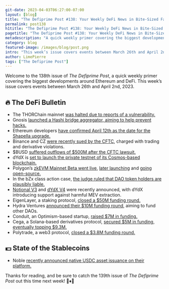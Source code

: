 ```yaml
---
git-date: 2023-04-03T06:27:00-07:00
layout: [blog]
title: "The Defiprime Post #138: Your Weekly DeFi News in Bite-Sized Fashion"
permalink: post138
h1title: "The Defiprime Post #138: Your Weekly DeFi News in Bite-Sized Fashion"
pagetitle: "The Defiprime Post #138: Your Weekly DeFi News in Bite-Sized Fashion"
metadescription: "A quick weekly primer covering the biggest developments around Ethereum and DeFi. This week’s issue covers events between March 26th and April 2nd, 2023"
category: blog
featured-image: /images/blog/post.png
intro: "This week’s issue covers events between March 26th and April 2nd, 2023"
author: LimePierre
tags: ["The Defiprime Post"]
---
```


Welcome to the 138th issue of _The Defiprime Post_, a quick weekly primer covering the biggest developments around Ethereum and DeFi. This week’s issue covers events between March 26th and April 2nd, 2023.


## 🔥 The DeFi Bulletin

* The THORChain mainnet [was halted due to reports of a vulnerability.](https://cointelegraph.com/news/thorchain-mainnet-halted-amid-new-vulnerability-reports)
* Gnosis [launched a Hashi bridge aggregator, aiming to help prevent hacks.](https://cointelegraph.com/news/gnosis-launches-hashi-bridge-aggregator-to-help-prevent-hacks)
* Ethereum developers [have confirmed April 12th as the date for the Shapella upgrade.](https://www.theblock.co/post/223363/ethereum-core-devs-confirm-april-12-date-for-shapella-upgrade)
* Binance and CZ [were recently sued by the CFTC](https://techcrunch.com/2023/03/27/binance-and-ceo-changpeng-zhao-sued-by-cftc-over-trading-and-derivative-violations/), charged with trading and derivative violations.
* $BUSD [suffered outflows of $500M after the CFTC lawsuit.](https://www.coindesk.com/markets/2023/03/28/binances-busd-stablecoin-sees-500m-outflows-after-cftc-lawsuit)
* dYdX is [set to launch the private testnet of its Cosmos-based blockchain.](https://www.theblock.co/post/222898/dydx-private-testnet-cosmos-blockchain)
* Polygon’s [zkEVM Mainnet Beta went live](https://www.coindesk.com/tech/2023/03/27/polygon-zkevm-mainnet-beta-goes-live-ethereums-buterin-to-process-first-transaction/), [later launching](https://cointelegraph.com/news/polygon-s-holy-grail-ethereum-scaling-zkevm-beta-hits-mainnet) and [going open-source.](https://polygon.technology/blog/polygon-zkevm-is-now-fully-open-source)
* In the bZx class action case, [the judge ruled that DAO token holders are plausibly liable.](https://www.theblock.co/post/223237/bzx-dao-liability-class-action)
* [Notional V3](https://blog.notional.finance/introducing-notional-v3/) and [dYdX V4](https://blog.notional.finance/introducing-notional-v3/) were recently announced, with dYdX introducing support against harmful MEV extraction.
* EigenLayer, a staking protocol, [closed a $50M funding round.](https://www.coindesk.com/business/2023/03/28/staking-protocol-eigenlayer-raises-50m-amid-crypto-winter/)
* Hydra Ventures [announced their $10M funding round](https://www.coindesk.com/business/2023/03/29/investment-dao-hydra-ventures-raises-10m-to-fund-other-daos/), aiming to fund other DAOs.
* Conduit, an Optimism-based startup, [raised $7M in funding.](https://www.coindesk.com/business/2023/03/28/paradigm-leads-7m-round-for-optimism-based-startup-conduit/)
* Cega, a Solana-based derivatives protocol, [secured $5M in funding](https://www.theblock.co/post/222998/solana-derivatives-protocol-cega), [eventually topping $9.3M.](https://cegafi.medium.com/cega-fundraising-tops-9-3m-in-total-to-accelerate-defi-exotic-structured-products-on-chain-93f86457413?s=35)
* Polytrade, a web3 protocol, [closed a $3.8M funding round.](https://techcrunch.com/2023/03/30/web3-protocol-polytrade-raises-3-8m-to-improve-global-trade/)


## 💵 State of the Stablecoins

* Noble [recently announced native USDC asset issuance on their platform.](https://mirror.xyz/nobleassets.eth/WDLXdp7xt0-kkN7zE5aTzxblynh_SHDO_AtHsGtpUnk)

Thanks for reading, and be sure to catch the 139th issue of _The Defiprime Post_ out this time next week! 👋♦️👋